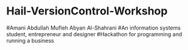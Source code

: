 # Hail-VersionControl-Workshop
#Amani Abdullah Mufleh Abyan Al-Shahrani
#An information systems student, entrepreneur and designer
#Hackathon for programming and running a business
